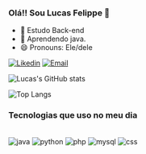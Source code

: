 ### Olá!! Sou Lucas Felippe 👋

- 🔭 Estudo Back-end
- 🌱 Aprendendo java.
- 😄 Pronouns: Ele/dele

[![Likedin](https://img.shields.io/badge/LinkedIn-0077B5?style=for-the-badge&logo=linkedin&logoColor=white)](https://www.linkedin.com/in/lucasfelippe10/)
[![Email](https://img.shields.io/badge/Gmail-D14836?style=for-the-badge&logo=gmail&logoColor=white)](mailto:lucasfesiqueira10@gmail.com")

![Lucas's GitHub stats](https://github-readme-stats.vercel.app/api?username=LucasFelippe011&show_icons=true&theme=dracula) 

![Top Langs](https://github-readme-stats.vercel.app/api/top-langs/?username=LucasFelippe011&langs_count=8)



### Tecnologias que uso no meu dia 
<div style="display: inline_block"><br/>
  <img alt="java" src="https://img.shields.io/badge/Java-ED8B00?style=for-the-badge&logo=openjdk&logoColor=white" />
    <img alt="python" src="https://img.shields.io/badge/Python-14354C?style=for-the-badge&logo=python&logoColor=white" />
   <img alt="php" src="https://img.shields.io/badge/PHP-777BB4?style=for-the-badge&logo=php&logoColor=white" />
     <img alt="mysql" src="https://img.shields.io/badge/MySQL-00000F?style=for-the-badge&logo=mysql&logoColor=white" />
    <img alt="css" src="https://img.shields.io/badge/CSS3-1572B6?style=for-the-badge&logo=css3&logoColor=white" /
    <img alt="html5" src="https://img.shields.io/badge/HTML5-E34F26?style=for-the-badge&logo=html5&logoColor=white" /
  
</div>

